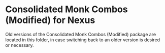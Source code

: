 # Consolidated Monk Combos (Modified) for Nexus

Old versions of the Consolidated Monk Combos (Modified) package are located in this folder, in case switching back to an older version is desired or necessary.
